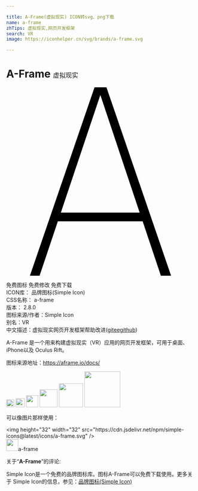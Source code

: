 ```yaml
---

title: A-Frame(虚拟现实) ICON转svg、png下载
name: a-frame
zhTips: 虚拟现实,网页开发框架
search: VR
image: https://iconhelper.cn/svg/brands/a-frame.svg

---
```


# A-Frame  <small style="font-size: 60%;font-weight: 100">虚拟现实</small>

<div id="svg" class="svg-wrap">
<svg role="img" viewBox="0 0 24 24" xmlns="http://www.w3.org/2000/svg"><title>A-Frame icon</title><path d="M17.37 17.07H6.57L4.24 24H3.01l8.23-24h1.52l8.23 24h-1.3zm-.39-1.13l-5-14.96-5.03 14.98h10.03Z"/></svg>
</div>
<detail full-name='a-frame'></detail>

<div class="detail-page">
<p>
<span><span class="badge-success badge">免费图标</span> <span class="badge-success badge">免费修改</span>  <span class="badge-success badge">免费下载</span> </span>
<br/>
<span>
ICON库：
<span class="badge-secondary badge">品牌图标(Simple Icon)</span> 
</span>
<br/>
<span>
CSS名称：
<span class="badge-secondary badge">a-frame</span> 
</span>

<br/>
<span>
版本：
<span class="badge-secondary badge">2.8.0</span> 
</span>
<br/>
<span>图标来源/作者：<span class="badge-light badge">Simple Icon</span></span> 
<br/>
<span>别名：<span class="badge-light badge">VR</span></span><br/><span class="zh-detail">中文描述：<span class="badge-primary badge">虚拟现实</span><span class="badge-primary badge">网页开发框架</span><span class="help-link"><span>帮助改进</span>(<a href="https://gitee.com/liuwave/icon-helper/edit/master/json/brands/a-frame.json" target="_blank" rel="noopener noreferrer">gitee</a><a href="https://github.com/liuwave/icon-helper/edit/master/json/brands/a-frame.json" target="_blank" rel="noopener noreferrer">github</a></span>)</span><br/>
</p>
</div><div class="description description alert alert-light"><p>A-Frame 是一个用来构建虚拟现实（VR）应用的网页开发框架，可用于桌面、iPhone以及 Oculus Rift。</p><p>图标来源地址：<a href="https://aframe.io/docs/" target="_blank" rel="noopener noreferrer">https://aframe.io/docs/</a></p></div>
<div class="alert alert-dark">
<img height="21" width="21" src="https://cdn.jsdelivr.net/npm/simple-icons@latest/icons/a-frame.svg" />
<img height="24" width="24" src="https://cdn.jsdelivr.net/npm/simple-icons@latest/icons/a-frame.svg" />
<img height="32" width="32" src="https://cdn.jsdelivr.net/npm/simple-icons@latest/icons/a-frame.svg" />
<img height="48" width="48" src="https://cdn.jsdelivr.net/npm/simple-icons@latest/icons/a-frame.svg" />
<img height="64" width="64" src="https://cdn.jsdelivr.net/npm/simple-icons@latest/icons/a-frame.svg" />
<img height="96" width="96" src="https://cdn.jsdelivr.net/npm/simple-icons@latest/icons/a-frame.svg" />

</div>
<div>
  <p>可以像图片那样使用：    
  </p>
  <div class="alert alert-primary" style="font-size: 14px">
    &lt;img height="32" width="32" src="https://cdn.jsdelivr.net/npm/simple-icons@latest/icons/a-frame.svg" /&gt;
    <copy-btn content='<img height="32" width="32" src="https://cdn.jsdelivr.net/npm/simple-icons@latest/icons/a-frame.svg" />'></copy-btn>
  </div>
  <div class="alert alert-secondary">
    <img height="32" width="32" src="https://cdn.jsdelivr.net/npm/simple-icons@latest/icons/a-frame.svg" />a-frame
    <copy-btn content="a-frame" btn-title="复制图标名称"></copy-btn>
  </div>
</div>
<div class="icon-detail__container">
<p>关于“<b>A-Frame</b>”的评论:</p>
</div>
<Vssue title="关于“A-Frame”的评论" />
<div><p>Simple Icon是一个免费的品牌图标库。图标A-Frame可以免费下载使用。更多关于  Simple Icon的信息，参见：<a target="_blank" href="https://iconhelper.cn/brands.html">品牌图标(Simple Icon)</a>
</p></div>
